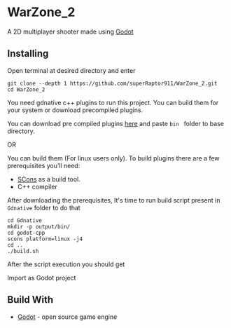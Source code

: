 # WarZone_2
A 2D multiplayer shooter made using [Godot](https://godotengine.org/)

## Installing
Open terminal at desired directory and enter
```
git clone --depth 1 https://github.com/superRaptor911/WarZone_2.git
cd WarZone_2
```
You need gdnative c++ plugins to run this project.
You can build them for your system or download precompiled plugins.

You can download pre compiled plugins [here](https://github.com/superRaptor911/WarZone_2/archive/libs.zip) and paste ```bin ``` folder to base directory.

OR

You can build them (For linux users only).
To build plugins there are a few prerequisites you’ll need:
* [SCons](https://scons.org/) as a build tool.
* C++ compiler

After downloading the prerequisites, It's time to run build script present in  ``` Gdnative ``` folder to do that
```
cd Gdnative
mkdir -p output/bin/
cd godot-cpp
scons platform=linux -j4
cd ..
./build.sh
```
After the script execution you should get ``` ```

Import as Godot project

## Build With
* [Godot](https://godotengine.org/) - open source game engine